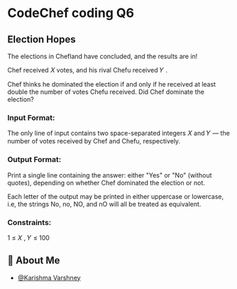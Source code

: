 
# CodeChef coding Q6

## Election Hopes

The elections in Chefland have concluded, and the results are in!

Chef received 
𝑋 votes, and his rival Chefu received 
𝑌
.

Chef thinks he dominated the election if and only if he received at least double the number of votes Chefu received.
Did Chef dominate the election?

### Input Format:

The only line of input contains two space-separated integers 
𝑋 and 
𝑌 — the number of votes received by Chef and Chefu, respectively.

### Output Format:

Print a single line containing the answer: either "Yes" or "No" (without quotes), depending on whether Chef dominated the election or not.

Each letter of the output may be printed in either uppercase or lowercase, i.e, the strings No, no, NO, and nO will all be treated as equivalent.

### Constraints:
1
≤
𝑋
,
𝑌
≤
100

## 🚀 About Me

- [@Karishma Varshney](https://github.com/Karishma-Varshney)
